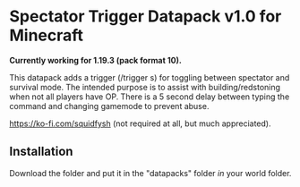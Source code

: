 # Spectator Trigger Datapack v1.0 for Minecraft

**Currently working for 1.19.3 (pack format 10).**

This datapack adds a trigger (/trigger s) for toggling between spectator and survival mode.
The intended purpose is to assist with building/redstoning when not all players have OP.
There is a 5 second delay between typing the command and changing gamemode to prevent abuse.

https://ko-fi.com/squidfysh (not required at all, but much appreciated).

## Installation
Download the folder and put it in the "datapacks" folder *in* your world folder.
